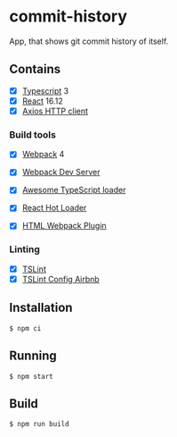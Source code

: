 # commit-history
App, that shows git commit history of itself.

## Contains

- [x] [Typescript](https://www.typescriptlang.org/) 3
- [x] [React](https://facebook.github.io/react/) 16.12
- [x] [Axios HTTP client](https://github.com/axios/axios)

### Build tools

- [x] [Webpack](https://webpack.github.io) 4
- [x] [Webpack Dev Server](https://github.com/webpack/webpack-dev-server)
- [x] [Awesome TypeScript loader](https://github.com/s-panferov/awesome-typescript-loader)
- [x] [React Hot Loader](https://github.com/gaearon/react-hot-loader)
- [x] [HTML Webpack Plugin](https://github.com/ampedandwired/html-webpack-plugin)


### Linting
- [x] [TSLint](https://palantir.github.io/tslint/)
- [x] [TSLint Config Airbnb](https://www.npmjs.com/package/tslint-config-airbnb)

## Installation

```
$ npm ci
```

## Running

```
$ npm start
```

## Build

```
$ npm run build
```
